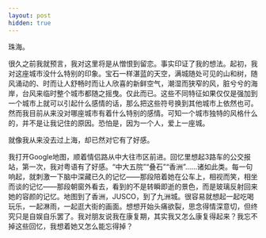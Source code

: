 ```yaml
---
layout: post
hidden: true
---
```

珠海。

很久之前我就预言，我对这里将是从憎恨到留恋。事实印证了我的想法。起初，我对这座城市没什么特别的印象。宝石一样湛蓝的天空，满城随处可见的山和树，随风涌动的、时而让人舒畅时而让人欣喜的新鲜空气，潮湿而狭窄的风，脏兮兮的海岸，台风来临时整个城市都随之摇曳。仅此而已。这些不同特征如果仅仅是强加到一个城市上就可以引起什么感情的话，那么把这些符号换到其他城市上依然也可。然而我目前从来没对哪座城市有着什么特别的感情。可知一个城市独特的风格什么的，并不是让我记住的原因。恐怕是，因为一个人，爱上一座城。

就像我从来没去过上海，却已然对它有了好感。

我打开Google地图，顺着情侣路从中大往市区前进。回忆里想起3路车的公交报站，第一次，我对粤语有了好感。“中大五院”“叠石”“香洲”……诸如此类。每一句响起，就刺激一下脑中深藏已久的记忆——那段陪着她在公车上，相视而笑，相坐而谈的记忆——那段朝窗外看去，看到的不是转瞬即逝的景色，而是玻璃反射回来她的容颜的记忆。地图到了香洲，JUSCO，到了九洲城。很容易就想起一起吃喝玩乐，一起淋雨，一起逛大街的画面。想想开始头痛欲裂，思念得情深意切，但终究只是自娱自乐罢了。我对朋友说我在康复期，其实我又怎么康复得起来？我忘不掉这些回忆，我想着她又怎么能忘得掉？
